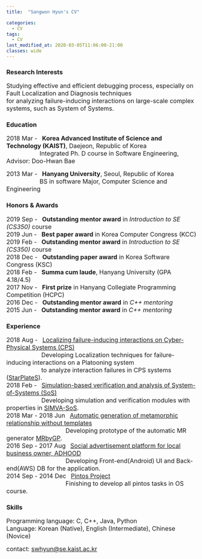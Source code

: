 ```yaml
---
title:  "Sangwon Hyun's CV"

categories:
  - CV
tags:
  - CV
last_modified_at: 2020-03-05T11:06:00-21:00  
classes: wide
---
```


### Research Interests
<span style="font-size:12pt"> Studying effective and efficient debugging process, especially on Fault Localization and Diagnosis techniques  
for analyzing failure-inducing interactions on large-scale complex systems, such as System of Systems. </span>

### Education
<span style="font-size:12pt"> 2018 Mar - &ensp;**Korea Advanced Institute of Science and Technology (KAIST)**, Daejeon, Republic of Korea  
<span style="font-size:12pt"> &ensp;&ensp;&ensp;&ensp;&ensp;&ensp;&ensp;&ensp;&ensp;&ensp;&ensp;Integrated Ph. D course in Software Engineering, Advisor: Doo-Hwan Bae  
  
<span style="font-size:12pt"> 2013 Mar - &ensp;**Hanyang University**, Seoul, Republic of Korea  
<span style="font-size:12pt"> &ensp;&ensp;&ensp;&ensp;&ensp;&ensp;&ensp;&ensp;&ensp;&ensp;&ensp;BS in software Major, Computer Science and Engineering 

### Honors & Awards
<!--| 2019 Sep - | **Outstanding mentor award** in *Introduction to SE (CS350)* course  |
|------------|---|
| 2019 Jun - | **Best paper award** in Korea Computer Congress (KCC)  |
| 2019 Feb - | **Outstanding mentor award** in *Introduction to SE (CS350)* course   |
| 2018 Dec - | **Outstanding paper award** in Korea Software Congress (KSC)  |
| 2018 Feb - | **Summa cum laude**, Hanyang University (GPA 4.18/4.5)  |
| 2017 Nov - | **First prize** in Hanyang Collegiate Programming Competition (HCPC) |
| 2016 Dec - | **Outstanding mentor award** in *C++ mentoring*  |
| 2015 Jun - | **Outstanding mentor award** in *C++ mentoring*  | -->

<span style="font-size:12pt"> 2019 Sep - &ensp;**Outstanding mentor award** in *Introduction to SE (CS350)* course  
<span style="font-size:12pt"> 2019 Jun - &ensp;**Best paper award** in Korea Computer Congress (KCC)  
<span style="font-size:12pt"> 2019 Feb - &ensp;**Outstanding mentor award** in *Introduction to SE (CS350)* course  
<span style="font-size:12pt"> 2018 Dec - &ensp;**Outstanding paper award** in Korea Software Congress (KSC)  
<span style="font-size:12pt"> 2018 Feb - &ensp;**Summa cum laude**, Hanyang University (GPA 4.18/4.5)  
<span style="font-size:12pt"> 2017 Nov - &ensp;**First prize** in Hanyang Collegiate Programming Competition (HCPC)  
<span style="font-size:12pt"> 2016 Dec - &ensp;**Outstanding mentor award** in *C++ mentoring*  
<span style="font-size:12pt"> 2015 Jun - &ensp;**Outstanding mentor award** in *C++ mentoring*

### Experience
<span style="font-size:12pt"> 2018 Aug - &ensp;<U>Localizing failure-inducing interactions on Cyber-Physical Systems (CPS)</U>  
<span style="font-size:12pt"> &ensp;&ensp;&ensp;&ensp;&ensp;&ensp;&ensp;&ensp;&ensp;&ensp;&ensp; Developing Localization techniques for failure-inducing interactions on a Platooning system  
<span style="font-size:12pt"> &ensp;&ensp;&ensp;&ensp;&ensp;&ensp;&ensp;&ensp;&ensp;&ensp;&ensp; to analyze interaction failures in CPS systems ([StarPlateS](https://github.com/abalon1210/StarPlateS)).  
<span style="font-size:12pt"> 2018 Feb - &ensp;<U>Simulation-based verification and analysis of System-of-Systems (SoS)</U>  
<span style="font-size:12pt"> &ensp;&ensp;&ensp;&ensp;&ensp;&ensp;&ensp;&ensp;&ensp;&ensp;&ensp; Developing simulation and verification modules with properties in [SIMVA-SoS](https://github.com/SESoS/SIMVA-SoS).  
<span style="font-size:12pt"> 2018 Mar - 2018 Jun &ensp;<U>Automatic generation of metamorphic relationship without templates</U>  
<span style="font-size:12pt"> &ensp;&ensp;&ensp;&ensp;&ensp;&ensp;&ensp;&ensp;&ensp;&ensp;&ensp;&ensp;&ensp;&ensp;&ensp;&ensp;&ensp;&ensp;&ensp; Developing prototype of the automatic MR generator [MRbyGP](https://github.com/MisterAI/MRbyGP).  
<span style="font-size:12pt"> 2016 Sep - 2017 Aug &ensp;<U>Social advertisement platform for local business owner, ADHOOD</U>  
<span style="font-size:12pt"> &ensp;&ensp;&ensp;&ensp;&ensp;&ensp;&ensp;&ensp;&ensp;&ensp;&ensp;&ensp;&ensp;&ensp;&ensp;&ensp;&ensp;&ensp;&ensp; Developing Front-end(Android) UI and Back-end(AWS) DB for the application.  
<span style="font-size:12pt"> 2014 Sep - 2014 Dec &ensp;<U>Pintos Project</U>  
<span style="font-size:12pt"> &ensp;&ensp;&ensp;&ensp;&ensp;&ensp;&ensp;&ensp;&ensp;&ensp;&ensp;&ensp;&ensp;&ensp;&ensp;&ensp;&ensp;&ensp;&ensp; Finishing to develop all pintos tasks in OS course.  
  
### Skills  
<span style="font-size:12pt"> Programming language: C, C++, Java, Python  
<span style="font-size:12pt"> Language: Korean (Native), English (Intermediate), Chinese (Novice)  

<span style="font-size:12pt"> contact: swhyun@se.kaist.ac.kr
